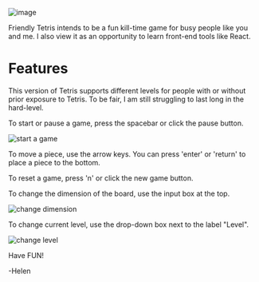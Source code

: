 ![image](https://user-images.githubusercontent.com/116918111/211710476-fbea99ae-77b7-4c09-bf01-c030151293d1.png)

Friendly Tetris intends to be a fun kill-time game for busy people like you and me. I also view it as an opportunity to learn front-end tools like React. 

# Features

This version of Tetris supports different levels for people with or without prior exposure to Tetris. To be fair, I am still struggling to last long in the hard-level. 

To start or pause a game, press the spacebar or click the pause button. 

![start a game](https://user-images.githubusercontent.com/116918111/211713939-ff407fe7-9137-4174-9016-c23d19dce58b.gif)

To move a piece, use the arrow keys. You can press 'enter' or 'return' to place a piece to the bottom. 

To reset a game, press 'n' or click the new game button. 

To change the dimension of the board, use the input box at the top. 

![change dimension](https://user-images.githubusercontent.com/116918111/211714449-e1fc2ba2-fd01-4959-82a5-3d5590d2afe0.gif)

To change current level, use the drop-down box next to the label "Level". 

![change level](https://user-images.githubusercontent.com/116918111/211714784-76f76611-60a7-4c2d-b6f5-b7395e85f57e.gif)

Have FUN!

-Helen
# 
